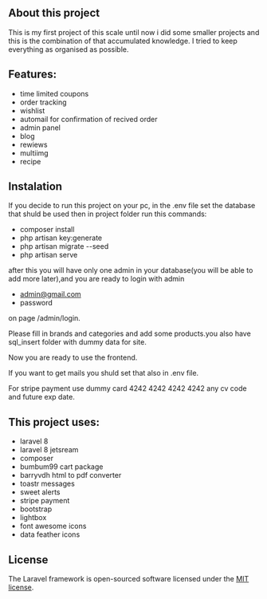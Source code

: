 ## About this project 
This is my first project of this scale until now i did some smaller projects and this is the combination of that accumulated knowledge.
I tried to keep everything as organised as possible.

## Features:

- time limited coupons
- order tracking 
- wishlist 
- automail for confirmation of recived order
- admin panel
- blog 
- rewiews 
- multiimg
- recipe

## Instalation

If you decide to run this project on your pc, in the .env file set the database that shuld be used then 
in project folder run this commands:

- composer install
- php artisan key:generate 
- php artisan migrate --seed
- php artisan serve

after this you will have only one admin in your database(you will be able to add more later),and you are ready to login with admin

- admin@gmail.com
- password

on page /admin/login.

Please fill in brands and categories and add some products.you also have sql_insert folder with dummy data for site.

Now you are ready to use the frontend.

If you want to get mails you shuld set that also in .env file.

For stripe payment use dummy card 4242 4242 4242 4242 any cv code and future exp date.

## This project uses:

- laravel 8
- laravel 8 jetsream
- composer
- bumbum99 cart package
- barryvdh html to pdf converter
- toastr messages
- sweet alerts
- stripe payment
- bootstrap
- lightbox
- font awesome icons
- data feather icons



## License

The Laravel framework is open-sourced software licensed under the [MIT license](https://opensource.org/licenses/MIT).

